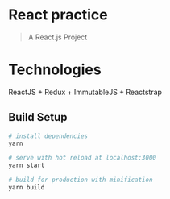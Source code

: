 # React practice

> A React.js Project

# Technologies

ReactJS + Redux + ImmutableJS + Reactstrap

## Build Setup

``` bash
# install dependencies
yarn

# serve with hot reload at localhost:3000
yarn start

# build for production with minification
yarn build
```

